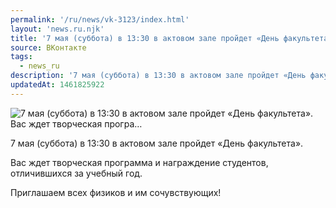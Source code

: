 ```yaml
---
permalink: '/ru/news/vk-3123/index.html'
layout: 'news.ru.njk'
title: '7 мая (суббота) в 13:30 в актовом зале пройдет «День факультета».    Вас ждет творческая програ…'
source: ВКонтакте
tags:
  - news_ru
description: '7 мая (суббота) в 13:30 в актовом зале пройдет «День факультета».    Вас ждет творческая програ…'
updatedAt: 1461825922
---
```

![7 мая (суббота) в 13:30 в актовом зале пройдет «День факультета».    Вас ждет творческая програ…](https://sun9-51.userapi.com/impf/c631422/v631422484/3194d/00K_uvLrpLw.jpg?size=1280x874&quality=96&proxy=1&sign=1446eb5a5bd58c32fdab3b284b9c475b&c_uniq_tag=P5QzKFaVy0zJhKlaeN-pXHsOIqNwX8P8N_wXPfNg-sE&type=album)

7 мая (суббота) в 13:30 в актовом зале пройдет «День факультета».

Вас ждет творческая программа и награждение студентов, отличившихся за учебный год.

Приглашаем всех физиков и им сочувствующих!
